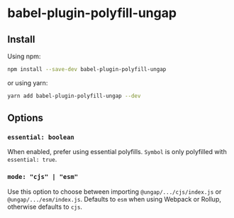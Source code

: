 # babel-plugin-polyfill-ungap

## Install

Using npm:

```sh
npm install --save-dev babel-plugin-polyfill-ungap
```

or using yarn:

```sh
yarn add babel-plugin-polyfill-ungap --dev
```

## Options

### `essential: boolean`

When enabled, prefer using essential polyfills. `Symbol` is only polyfilled with `essential: true`.

### `mode: "cjs" | "esm"`

Use this option to choose between importing `@ungap/.../cjs/index.js` or `@ungap/.../esm/index.js`.
Defaults to `esm` when using Webpack or Rollup, otherwise defaults to `cjs`.
